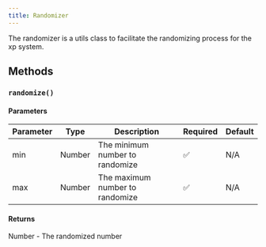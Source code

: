 ```yaml
---
title: Randomizer
---
```


The randomizer is a utils class to facilitate the randomizing process for the xp system.

## Methods

### `randomize()`

#### Parameters
| Parameter | Type | Description | Required | Default |
|-----------|------|-------------|----------|---------|
|min|Number|The minimum number to randomize|✅|N/A|
|max|Number|The maximum number to randomize|✅|N/A|

#### Returns

Number - The randomized number